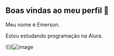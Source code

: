 ## Boas vindas ao meu perfil 💙

Meu nome é Emerson.

Estou estudando programação na Alura.




![](![image](https://github.com/user-attachments/assets/f3b9d1d7-5b7d-4910-ba2a-139949832bf4)
